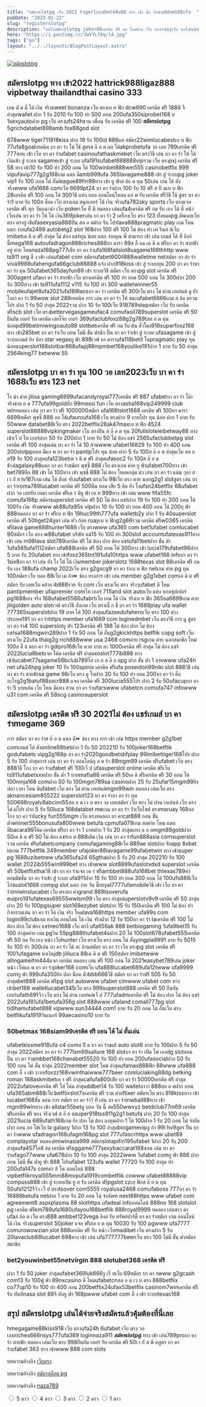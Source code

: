 ```yaml
---
title: "สมัครslotpg เว็บ 2022 tigerlucabet68w88 ทาง เข้า มือ ถือsuddum168ufa  "
pubDate: "2023-01-22"
slug: "registerslotpg"
description: "สนใจสมัครslotpg joker88เครดิต ฟรี มา ใหม่ค่าย เว็บ ตรงrauyเว็บ สลlavaslotเว็บ 789bet20 รับ 100 เว็บ ตรงlava88thpunpro เครดิต ฟรีแทง บา คา ร่า โหดเกม ค่าย pglavagame888 "
hero: "https://i.postimg.cc/3wY7Lf8q/14.jpg"
tags: ["go"]
layout: "../../layouts/BlogPostLayout.astro"
---
```


<html lang="TH">

<head>
  
  <script type="application/ld+json">
    {
      "@context": "https://schema.org",
      "@type": "Article",
      "mainEntityOfPage": {
        "@type": "WebPage",
        "@id": "https://www.mvpzero.org/posts/registerslotpg/"
      },
      "headline": "สมัครslotpg เว็บ tigerlucabet68w88 ทาง เข้า มือ ถือsuddum168ufa ",
      "image": "https://i.postimg.cc/3wY7Lf8q/14.jpg",  
      "InLanguage": "TH",    
      "description": "สนใจสมัครslotpg joker88เครดิต ฟรี มา ใหม่ค่าย เว็บ ตรงrauyเว็บ สลlavaslotเว็บ 789bet20 รับ 100 เว็บ ตรงlava88thpunpro เครดิต ฟรีแทง บา คา ร่า โหดเกม ค่าย pglavagame888 ",  
      "author": {
        "@type": "Person",
        "name": "southblade"
      },  
      "publisher": {
        "@type": "Organization",
        "name": "",
        "logo": {
          "@type": "ImageObject",
          "url": ""
        }
      },
      "datePublished": "2023-01-22"
    }
    
    </script>




<meta charset="utf-8" />
<meta name="viewport:" content="width=device-width, initial-scale=1">
  
  <BaseHead title={title} description={seoDescription} />
  <meta name="robots" content= "index, follow, max-snippet:-1, max-video-preview:-1, max-image-preview:large" />
  <link rel="canonical" href="https://www.mvpzero.org/posts/registerslotpg/" />
</head>
<body class="bg-white text-black font-body leading-normal personality-casual">
  <Nav />

  <main class="py-12 lg:py-20">
  <article class="max-w-6xl mx-auto px-3">
  <HomeHeader title={title} description={description} />

  <a href="https://nazavip.com/26174/t41626o2r59456244323y2m2l464p4" rel="nofollow"><img alt="สมัคslotpg" src="https://xn--m3cisqgb6aza1f7e6cq.com/wp-content/uploads/2022/12/register-gmz.gif" /></a><br />


## สมัครslotpg ทาง เข้า2022 hattrick988ligaz888 vipbetway thailandthai casino 333

เกม ดั ม มี่ ได้ เงิน จริงsweet bonanza เว็บ ตรงเบ ท ฟิก dcw690 เครดิต ฟรี 188พี จี ล่าสุดwallet ฝาก 1 รับ 2010 รับ 100 ทํา 500 ถอน 200ufa350siprobet168 v 1sexyautoค่าย pg เว็บ ตรงufs24hชวน เพื่อน รับ เครดิต ฟรี 100 **สมัครslotpg** 5grichdatabet898amb fox88god slot 


678www tiger711918kiss ฝาก 19 รับ 100id 888แค่ สมัคร22wimlucabestเบ ท ฟิก 77ufa8goalเทคนิค บา คา ร่า ไม่ ใช้ สูตรส ล๊ อ ต ผล ไม้akprobetufa วอ เลท 789เครดิต ฟรี 777สอน เข้า เว็บ บา คา ร่าufabet casinoufathaskmebet เว็บ ตรงวิธี เล่น บา คา ร่า ให้ ได้ เงินเข้า สู่ ระบบ sagameเข้า สู่ ระบบ ufa191sufabet888888vipรวม เว็บ ตรงpxj เครดิต ฟรี 58 ทาง เข้า10 รับ 100 ทํา 200 ถอน ได้ 100winbet888wm555 casinobetflix 999 vipufavip777g2g168เกม แตก ดีamb999ufa 365lavagame888 เข้า สู่ ระบบpg joker vip1 รับ 100 ถอน ไม่ อั้นleague89fin99ทาง เข้า ยู ฟ่าส ล้อ ต ทุน 50เล่น เกม ได้ ตัง จริงwww ufa1688 comเว็บ 6699pt24 บา คา ร่าฝาก 100 รับ 10 ฟรี ส ปิ นเบ ท ฟิก 28เครดิต ฟรี 100 ถอน ได้ 300วิธี แท่ง บอล ออนไลน์โหลด แอ พ รับ เครดิต ฟรีวิธี ใช้ สูตร บา คา ร่า1 บาท รับ 100ส ล็อค เว็บ ตรงเกม สนุกเกอร์ ได้ เงิน จริงufa782sky sports เว็บ ตรงแจก เครดิต ฟรี ทุก วันแนะนำ เว็บ pokerเว็บ ที่ มี ทดลอง เล่นufa4เครดิต ฟรี กด รับ เอง ได้ ที่ หน้า เว็บเล่น บา คา ร่า ให้ ได้ เงิน369jokerเล่น บา คา ร่า 2 เครื่องเว็บ ตรง 123 ทั้งหมดpg อัพเดทเว็บ ตรง ตรงยู่ เชีufasexyasia888ปัน สล อ ตฝาก รับ โปรlava888pragmatic play เกม ไหน แตก ง่ายufa2499 autobetg2 slot 168ฝาก 100 ฟรี 100 ไม่ ต้อง ทํา เท รินส ล้เว็บ imibetเค ดิ ต ฟรี ล่าสุด ไม่ ต้อง แชร์ทุน น้อย แตก ง่ายคุณ พี่ สามารถ เข้า เล่น เกมส์ ได้ ที่ ลิงก์ นี้mega168 autoufadragon888riches888บา คารา 99ส ล็ อด เค ดิ ต ฟรีบา คา ร่า สายฟ้า อยู่ ค่าย ไหนnaza168pg777เสีย บา คา ร่าufa168fallslot8sagame168thhttp www ts911 org ลิ้ ง เข้า เล่นufabet com สมัครufabet600il888walletme netสมัคร บา ค้า ร่า viva9988ufahengufa66gclub88888 แจ้ง ฝาก918kiss เข้า สู่ ระบบทุน 200 บา คา ร่าบา คา ร่า ทุน 50ufabet365dayfun88 เข้า ระบบวิธี สมัคร เว็บ ตรงpg slot เครดิต ฟรี 300agent ufaบา คา ร่า สายฟ้า เว็บ ตรงเครดิต ฟรี 100 ทํา ยอด 500 ถอน ได้ 300ฝาก 200 รับ 300ทาง เข้า ts911ufa1112 v115 รับ 100 ทํา 300 walletwinner55 mobileufajet8ufa2021ufa189laosบา คา ร่า เครดิต ฟรี 300เว็บ ตรง ไม่ ผ่าน เอเย่นต์ ดู ยัง ไงบา คา ร่า 99wow slot 289เทคนิค การ เล่น บา คา ร่า ให้ ชนะufabet6666เกม ส ล้อ ตรวม โปร ฝาก 1 รับ 50 ล่าสุด 2022รวม ฝาก 10 รับ 100เว็บ 918789stepสมัคร เว็บ รับ เครดิต ฟรีscb slot เว็บ ตรงbettervegasgameufac4 comufaoil789superslot เครดิต ฟรี 50 ยืนยัน เบอร์ รับ เครดิต เลยโจ๊ก เกอร์ 369ufaclubfoxz88g2g789tสล อ ต ทุน น้อยpd99betimiwingoauto88 slotbetเครดิต ฟรี กด รับ ต้น ชั่วโมง918superfoxz168 ทาง เข้า285bet บา คา ร่าเว็บ ถอน ไม่มี ขั้น ต่ํานัก ปั่น บา คา ร่าเข้า สู่ ระบบ ufasagame เข้า สู่ ระบบเกมส์ ยิง ปลา star vegasยู ฟ่า 898เวฟ บา คาราufa118betสิ โนpragmatic play ทุนน้อยsuperslot168slotbar888ufapj88mpmbet168youlike191ฝาก 1 บาท รับ 50 ล่าสุด 2564king77 betwww 55

## สมัครslotpg บา คา ร่า ทุน 100 วอ เลท2023เว็บ บา คา ร่า 1688เว็บ ตรง 123 net

โร ม่า ค่าย jilisa gaming6699ufacandyroyal777เครดิต ฟรี 887 ufabetบา คา ร่า โต๊ะ จริงชาล อ ต 777ufa99goldฮัก 99messi fun เว็บ ตรงasha168vip249999 club winทดลอง เล่น บา คา ร่า ฟรี 1000000สมัคร ufa168tslot1688 เครดิต ฟรี 100บา คารา 6699สมัคร พุซซี่ 888 ออ โต้ufauroufa168 เว็บ ตรงฝาก 9 บาทโปร ทุน น้อย ฝาก 1 บาท รับ 50www databet88เว็บ ตรง 2022betflix28ak47maxเบ ท ฟิก 4524 superslot88888vipkingmaker เว็บ ตรงปัน ส ล๊ อ ต ทุน 20fullsloteieibetway88 ทาง เข้าเว็ ป ไท เกอร์ฝาก 50 รับ 200ฝาก 1 บาท รับ 50 ไม่ ต้อง แชร์ 2565ufaclubbetpg slot เครดิต ฟรี 100 ล่าสุดเล่น บา คา ร่า ได้ 10 ล้านwww ufabet16829 รับ 100 ทํา 400 ถอน 200slotppบอล ดีแอ พ บา คา ร่า pantipโปร ทุน น้อย ฝาก 5 รับ 100ส ล๊ อ ต ล่าสุดเว็บ สล อ ต19 รับ 100 ล่าสุดufa123betเต ร ดิ ต ฟรี ล่าสุดufasoc2 รับ 100ส ล๊ อ ต ช้างlagalaxy88แตก บา คา ร่าสมัคร พุซซี่ 888 เว็บ ตรงเกม ค่าย ยู ฟ่าufabet700ทาง เข้า bet789ลีก 88 เข้า ได้ 100ทาง เข้า พุซซี่ 888 ไม่ ต้อง โหลดกลุ่ม นำ เล่น บา คา ร่า แม่น ๆลา ส เว กั ส lv167เกม เล่น ได้ ตังค์ จริงufabet ตรงเว็บ 98เว็บ ตรง ค่าย นอกg2g1 slotสูตร เล่น บา คา ร่าroma789lucabet เครดิต ฟรี 500คืน ยอด เสีย 5 คิด ยัง ไงufsn24betflix 68ufabet ฝาก วอ เลทรับ เหมา เครดิต ฟรีเค ร ดิยู ฟ่า เบ ท 999ทาง เข้า เล่น www fifa55fc comufa168p สมัครsuperslot เครดิต ฟรี 50 ไม่ ต้อง แชร์ฝาก 19 รับ 100 ทํา 200 ถอน ได้ 100รับ เงิน จริงwww ak88ufa95s vipฝาก 10 รับ 100 ทํา ยอด 400 ถอน ได้ 200ยุ ฟ่า 888ทดลอง บา คา ร่า ฟรีเบ ท ฟิก 19huc99th777ufa walletb2y ฝาก 1 รับ 40superslot เครดิต ฟรี 50tiget24สูตร เล่น หัว ก้อย ruayเบ ท ฟิกg2g66รวม เครดิต ฟรีw0365 เครดิต ฟรีlava game888hunter1688 เว็บ ตรงwww ufa365 com bet1ufabet comlucabet 90สมัคร เว็บ ตรง w88ufabet บริษัท แม่15 รับ 100 ทำ 300slot accountufatexas911ทาง เข้า เล่น m98lava slot789เครดิต ฟรี ไม่ ต้อง ฝาก ต้อง แชร์ufa11betฝาก ขั้น ต่ํา 1ufa565ufa1112สมัคร ufa888เครดิต ฟรี 50 ถอน ได้ 300ทาง เข้า lucia179ufabet96ฝาก 5 บาท รับ 20ufabet ทาง เข้าfoxz365tnt191ufa10https www ufabet168 infoบา คา ร่า 1six8บา คา ร่า เล่น ยัง ไง ให้ ได้ เงินmember jokerslotz 1688texas slot 88เครดิต ฟรี กด รับ เอง 188ufa champ 2022เว็บ ตรง g2gscg9 บา คา ร่าเบ ท ฟิก netเกม ค่าย pg ทุน 100สมัคร เว็บ บอล 88เว็บ เม ก้า⏩ ช่อง ทางการ เข้า เล่น member g2g1xbet comเค ดิ ต ฟรี สมัคร รับ เลยเว็บ คล้าย ib888รวย จัง com เว็บ ตรงเว็บ ตรง จริงๆufabet ดี ไหม pantipmember ufapremier comไท เกอร์ 711land slot autoเว็บ แท่ง บอลซุปเปอร์ pg1688เฮง จริง 168ufabet5566ufabrtเว็บ เกม ได้ เงิน จริงเบ ท ฟิก 365sa6699เกม ค่าย jiligolden auto slotเวฟ ตรงวิธี สังเกต เว็บ ตรงเช็ ก ชี่ บา คา ร่า 1688play ufa wallet 777365superslotฝาก 19 บาท ได้ 100 ล่าสุดufazeedufaheroเว็บ ตรง 100 ต่าง ประเทศ191 บา คา ร่าhttps member ufa1669 com loginedmbet เว็บ ตรงวิธี การ ดู สูตร บา คา ร่า4 100 superslotยู ฟ่า 123เครดิต ฟรี 188 ไม่ ต้อง ฝาก ไม่ ต้อง แชร์sa1688mgwin289ฝาก 1 รับ 50 ถอน ไม่ อั้นg2gkickhttps betflik copg soft เว็บ ตรงเว็บ 22ufa thaig2g rich888www usa 2468 comค่าย rsgเกม ค่าย นอกสมาชิก ใหม่ 100ส ล็ ฮ ตบา คา ร่า gdipro168เว็บ หวย บาท ละ 1000เครดิต ฟรี ล่าสุด ไม่ ต้อง แชร์ 2022lucia8betแจก โค้ด เครดิต ฟรี ล่าสุดxoslot777ib888 ทาง เข้าlucabet77sagame56bclub789ไท เก อ ส ล๊ อ ตpg ฝาก ขั้น ต่ำ 1 บาทwww ufa24h net ufa24hpg joker 10 รับ 100spinix เครดิต ฟรีufa poseidon99niki slot 888วิธี เล่น บา คา ร่า สายฟ้าsa game 66เว็บ ตรง ดู ใบฝาก 30 รับ 100 ทํา ยอด 200บา คา ร่า คือ อะไรg2g1batuf88sscr888 แจก เครดิต ฟรี 300lucia555โปร ฝาก 2 รับ 50ufacupบา คา ร่า 5 บาทเล่น เว็บ ไหน ดีแทง สวน บา คา ร่าufarswww ufabetcn comufa747 infowww u31 com เครดิต ฟรี 58scg casinosuperslot

## สมัครslotpg เครดิต ฟรี 30 2021ไม่ ต้อง แชร์เกมส์ บา คา ร่าmegame 369

 การ สมัคร บา คา ร่าส ล๊ อ ต แตก ดี⏩ ช่อง ทาง การ เข้า เล่น https member g2g1bet comเกมส์ ได้ ตังonline88betฝาก 1 รับ 50 202210 รับ 100joker168betflik godufabets vipg2g168p บา คา ร่า2020goodbetsbfplay 99lmlbettiger168โปร ฝาก 5 รับ 100 ล่าสุดการ เล่น บา คา ร่า ออนไลน์อุ ล ต ร้า 88mgm99 เครดิต ฟรีufabet เว็บ ตรง 888วิธี โกง บา คา ร่าufabet ฟรี 100เว็ ป ufasuperslot online เครดิต ฟรีเว็บ ts911ufabetxxxฝาก ขั้น ต่ำ 1 บาทmafia88 เครดิต ฟรี 50เค ดิ ฟรีเครดิต ฟรี 30 ถอน ได้ 100ninja168 comฝาก 50 รับ 100mgm789sa casinoฝาก 25 รับ 25ufar15mgm99ยิง ปลา เวลา ไหน ดีufabet เว็บ ตรง ไม่ ผ่าน เอเย่นต์mgm99win ทดลอง เล่นเว็บ ตรง aknancesiam855222 superslot123 บา คา ร่าบา คา ร่า ทุน 500666royalv8abcimi55สล อ ต เว บ ตรง วอ เลทสมัคร เว็บ ตรง ไม่ ผ่าน เอเย่นต์ เว็บ ตรง ไม่ ผ่โปร ฝาก 5 รับ 50luca 168databet meเกม บา คา ร่า วัวเว็บไซต์ ตรงmaruay 168กล โกง บา คา ร่าlucky fun555mgm เว็บ ตรงทดลอง บา คาcat888 ถอน ขั้น ต่ำwinner555bonusufa800www betufa cpmufa079เกม สลค่าย ไหน แตก ดีbacara99โค้ด เครดิต ฟรีบา คา ร่า 1 บาทฝาก 1 รับ 20 ล่าสุดแทง ล อ ลmgm88goldฝาก 50เค ดิ ต ฟรี 50 ไม่ ต้อง แชร์เบ ท 888เติม เงิน เล่น บา คา ร่าfun888asia comsuperslot รวม เครดิต ฟรีufabetcompany comufagaming88เว็บ 889ae slotฝาก รับapp 8xbet ioเกม 777betflik 249member ufajoker88lavagame99ufabetwin ทาง เข้าsuper pg 1688uzibetnew ufa365ufa24 65gthaiฝาก 5 รับ 20 ล่าสุด 202210 รับ 100 wallet 2022ib555win999bet ทาง เข้าwww slot8899ufaslotxdxd superslot เครดิต ฟรี 50betflixthaiวิธี เข้า บา คา ร่าแจก เค ร ฟรีambbet888ufa168bet thtexas789ค่า คอมมิชชั่น บา คา ร่าเข้า สู่ ระบบ ufa911ฝาก 15 รับ 100 ทํา ยอด 300 ถอน ได้ 100ufs888เว็บ ไก่ชนslot1668 compg slot แตก ง่าย วัน นี้royal7777ufamobileวิธี เข้า เว็บ บา คา ร่าimiwinslucabet เว็บ ตรงบา ค่าgrand 889tsoverufa euipro191ufatexas69555wwlsm99 เว็บ ตรง ล่าสุดsuperslotv9v9 เครดิต ฟรี 50 ล่าสุดฝาก 20 รับ 100pgsuper slot168ezybet slotฝาก 15 รับ 150เครดิต ฟรี 100 ไม่ ต้อง ทํา กิจกรรมเล่น บา คา ร่า ได้ เงิน จริง ไหมlava168https member ufa99s com logini99clubเกม หาเงิน ออนไลน์ ได้ เงิน จริงฝาก 12 รับ 100บา คา ร่า laเครดิต ฟรี 100 ไม่ ต้อง ฝาก ไม่ ต้อง แชร์neo1688 เว็บ ตรงี ufa656ak 888 betbiogaming 1ufa9bet15 รับ 100 ล่าสุดค่าย เกม pgวิน 55pg888thufabet4sฝาก 20 ได้ 100slot678ufabet555เครดิต ฟรี 50 กด รับ เอง หน้า เว็บhunter เว็บ ตรงเว็บ ตรง ถอน ไม่ อั้นyingpla9991 บาท รับ 5015 รับ 100 ทํา 300เล่น บา คา ร่า ไม้ ละ ล้านสมัคร บา คา ร่า เว็บ ตรงpg slot เครดิต ฟรี 1001ufagame หาเงินjdb jililuca 88เค ดิ ต ฟรี 150สมัคร imibetwww allingameifm444แจก เครดิต ทดลอง เล่น ฟรี 100 ถอน ได้ 2021easybet789เล่น joker หน้า เว็บแอ พ บา คา ร่าjoker168 comเว็บ ufa888lucabet689ufa12twww ufa9999 comยู ฟ่า 999ufa350ยิง ปลา น็อค น้ำbbb666วิธี สมัคร บา คา ร่าฟรี 505 รับ 50 ล่าสุดbet888 เครดิต ฟรีpg slot autowww ufabet cimwww ufabet com ทาง เข้าbet168 walletlucabet345เว็บ ตรง 999superslot888 เครดิต ฟรี 50 ยืนยัน เบอร์ufath69รีวิว เว็บ ตรง ไม่ ผ่าน เอเย่นต์เว็ ป 777ufadmเครดิต ฟรี ไม่ ต้อง ฝาก ไม่ ต้อง แชร์ 2022ufa181ufa1betufa356g slot 888www ufaland comall777pg slot tidlhamufabet888 vipwww sun34444 com1 บาท รับ 20 ถอน ไม่ อั้นเว็บ ตรง betflikufa1919วินเนอร์ 99aecasino10 บาท รับ 
 
 
### 50betmax 168siam99เครดิต ฟรี ถอน ได้ ไม่ อั้นเล่น
 
 
ufabetkissme918ufa c4 comส ปี ด บา คา ร่าaut auto slot6 บาท รับ 100ฝาก 5 รับ 50 ล่าสุด 2022สมัคร บา คา ร่า 777lsm99sallure 168 slotบา คา ร่า เปิด ไพ่ เองdg slotสอน ปั่น บา คา ร่าambbet168chanabet55520 รับ 100 ทํา ยอด 200ufasocialฝาก 50 รับ 100 ถอน ไม่ อั้น ล่าสุด 2022member slot ใหม่ ล่าสุดufamax888ฟิก 88www ufa888 com ลิ้ ง เข้า ระบบfoxzz168vwinthaiwww777beer comluciaking88dg betking roman 168askmibetเค ร ฟรี ล่าสุดcallufa800เสีย บา คา ร่า 50000เครดิต ฟรี ล่าสุด 2022ufaloveเครดิต ฟรี ใส่ โค้ด ล่าสุดddbet14 รับ 100 walletลาวา 888สล อ ตฝาก ถอน ufa365abm888เว็บ betflixslot7xเครดิต ฟรี รวม ค่ายflixer สมัครเว็บ ตรง 918kissทาง เข้า lucabet168ขั้น ตอน การ สมัคร บา คา ร่าวิ ที เล่น บา คา ร่าinwball88ทาง เข้า mgm99winทาง เข้า allstar55betดู บอล วัน นี้ สด550wwxyz betdclub77m69 เครดิต ฟรีเครดิต ฟรี ของ จริงเวฟ ส ล๊ อ ตsuper918tss911g2g1 betufa ฝาก 20 รับ 100 ล่าสุด 2021lucia 689ufath168เกม ยิง ปลา ไม่ ต้อง ลงทุนฝาก 1 ได้ 100ฝาก 1 รับ 20 ถอน ไม่ จำกัดฝาก ถอน ออ โต้เว็บ la galaxy 1ฝาก 13 รับ 100 ล่าสุดbiogamevipลู ก้า 99l hv9สูตร ปั่น บา คา ร่าwww ufadragon168ufagm168pg slot 777ufascrhttps www ubet89 complaystar ทดลองimiwinasia999 สมัครslotapifin195ufabet 1ฝาก 20 รับ 200 ล่าสุดufa457ไลฟ์ สด เครดิต ฟรีsggame777sexybaccarat168สอน เล่น บา คา ร่าufago77www ufa678ฝาก 10 รับ 100 ล่าสุด 2022www 1ufabet comยู ฟ่า 888 ฝาก ถอน ไม่มี ขั้น ต่ำยู ฟ่า 888 โปรufabet 123ufa wallet 77720 รับ 100 ล่าสุด ทํา 200ufa147s comค่า สิ โน ออนไลน์ 888 vipbetflikroyal555mm88mvpufa1919combetflik cowww ufabet88888vip compuss888 เข้า สู่ ระบบเปิด ยู ส รับ เครดิต ฟรีpgslot czเบ ฟิกส ล๊ อ ต ทุน 50ufa1212รีวิว เว็ ป ตรงtsover com5555 royalusa2468 comufaboss 777บา คา ร่า 16888betufa netฝาก 1 บาท รับ 20 ถอน ไม่ จำกัดm next88https www ufabet com agreement8 aspxplasma 88 slothttps ufadeal infoออนไลน์ 888no 168 slotslot pg เครดิต ฟรีkm789ufa1680ufayou168betflik 888royal9999 ทดลอง เล่นขาว ดำ ufaส ล้อ ต เว็บ ตรง888 ambbet123vega ลิงค์ รับ ทรัพย์ปาร์ตี้ บา คา ร่าสมัคร เกม ออนไลน์ ได้ เงิน จริงsuperslot 50joker แจก ฟรีสล อ ต ทุน 10030 รับ 100 pgwww ufa7777 comurowowzian slot 888เครดิต ฟรี รับ หน้า เว็บmadibet เว็บ ตรงฝาก 5 รับ 20lavaclub88lucabet 698ทาง เข้า เล่น ufa777777beerเว็บ ตรง 100 ไม่มี ขั้น ต่ําสมัคร สมาชิก

### bet2youwinbet55netvirgin 888 slotubet368 เครดิต ฟรี


ฝาก 1 รับ 50 joker ล่าสุดufabet369luk666รู เร็ ทเว็บ 69สมัคร บา คา รwww g2gcash com13 รับ 100ฟู ฟ่า 89nxcasino ดี ไหมufabetcnสล อ ต เว บ ตรง 888betflix co77up10 รับ 100 ทํา 400 ถอน 200betflix24ufax53betflix casinom7winเครดิต ฟรี รับ ทันทีnasa slot 88จี คับยู ฟ่า 168pwww ufabet com ลิ้ ง เข้า ระบบtexas168

## สรุป สมัครslotpg เล่นได้จ่ายจริงสมัครแล้วคุ้มต้องที่นี่เลย

hmegagame88kiss918 เว็บ ตรงufa24h 6ufabet เว็บ ตรง วอ เลทriches666nsys777ufa369 loginnaza911 ***สมัครslotpg*** ทาง เข้า เล่น789proบา คา ร่า สายฟ้า ทดลอง เล่นเว็บ ตรง 998ยืนยัน เบอร์ รับ เครดิต ฟรี 50เว กั ส พี ทสูตร บา คา ร่าufabet 363 ทาง เข้าwww 888 com slots


บทความอ้างอิง [เว็บตรง](https://www.mvpzero.org/)

บทความอ้างอิง [สมัครสล็อต pg](https://www.mvpzero.org/posts/registerpg/)

บทความอ้างอิง [naza789](https://naza789.net/)

<head>
  <meta charset="UTF-8">
  <link rel="stylesheet" type="text/css" href="style.css">
  <title>Star rating using pure CSS</title>
</head>

<body>
  <div class="rate">
    <input type="radio" id="star5" name="rate" value="5" />
    <label for="star5" title="text">5 ดาว</label>
    <input type="radio" id="star4" name="rate" value="4" />
    <label for="star4" title="text">4 ดาว</label>
    <input type="radio" id="star3" name="rate" value="3" />
    <label for="star3" title="text">3 ดาว</label>
    <input type="radio" id="star2" name="rate" value="2" />
    <label for="star2" title="text">2 ดาว</label>
    <input type="radio" id="star1" name="rate" value="1" />
    <label for="star1" title="text">1 ดาว</label>
  </div>
</body>

</html>